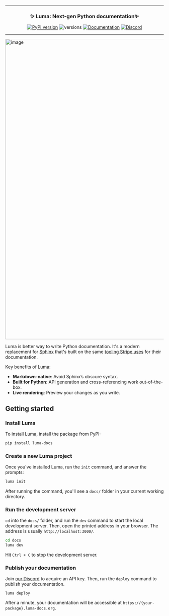 <div align="center">
<hr>

### **✨ Luma: Next-gen Python documentation✨**

[![PyPI version](https://badge.fury.io/py/luma-docs.svg)](https://badge.fury.io/py/luma-docs)
![versions](https://img.shields.io/pypi/pyversions/luma-docs.svg)
[![Documentation](https://img.shields.io/badge/Documentation%20-Introduction%20-%20%23007ec6)](https://luma-docs.org/)
[![Discord](https://img.shields.io/discord/1335378384754311294?color=%237289da&label=Discord)](https://discord.gg/YJmCGJp6)

</div>

---

<img width="1624" height="954" alt="image" src="https://github.com/user-attachments/assets/e98fbd5d-acfd-4caa-9a06-cfcaa4e303c9" />

Luma is better way to write Python documentation. It's a modern replacement for
[Sphinx](https://www.sphinx-doc.org/en/master/) that's built on the same [tooling
Stripe uses](https://markdoc.dev/) for their documentation.

Key benefits of Luma:

- **Markdown-native**: Avoid Sphinx’s obscure syntax.
- **Built for Python**: API generation and cross-referencing work out-of-the-box.
- **Live rendering**: Preview your changes as you write.

## Getting started

### Install Luma

To install Luma, install the package from PyPI:

```bash
pip install luma-docs
```

### Create a new Luma project

Once you've installed Luma, run the `init` command, and answer the prompts:

```bash
luma init
```

After running the command, you'll see a `docs/` folder in your current working
directory.

### Run the development server

`cd` into the `docs/` folder, and run the `dev` command to start the local development
server. Then, open the printed address in your browser. The address is usually
`http://localhost:3000/`.

```bash
cd docs
luma dev
```

Hit `Ctrl + C` to stop the development server.

### Publish your documentation

Join [our Discord](https://discord.gg/YJmCGJp6) to acquire an API key. Then, run the
`deploy` command to publish your documentation.

```
luma deploy
```

After a minute, your documentation will be accessible at
`https://{your-package}.luma-docs.org`.
